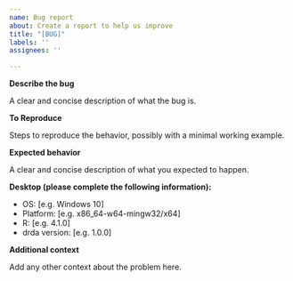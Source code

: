 ```yaml
---
name: Bug report
about: Create a report to help us improve
title: "[BUG]"
labels: ''
assignees: ''

---
```


**Describe the bug**

A clear and concise description of what the bug is.

**To Reproduce**

Steps to reproduce the behavior, possibly with a minimal working example.

**Expected behavior**

A clear and concise description of what you expected to happen.

**Desktop (please complete the following information):**

- OS: [e.g. Windows 10]
- Platform: [e.g. x86_64-w64-mingw32/x64]
- R: [e.g. 4.1.0]
- drda version: [e.g. 1.0.0]

**Additional context**

Add any other context about the problem here.
